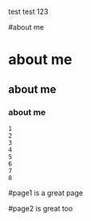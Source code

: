 test 
test 123

#about me 
# about me
## about me
### about me
	1 
	2
	3
	4
	5
	6
	7
	8

#page1 is a great page


#page2 is great too





